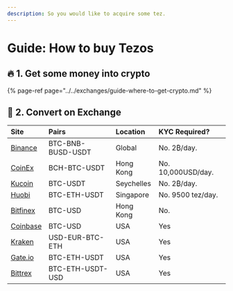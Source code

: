 ```yaml
---
description: So you would like to acquire some tez.
---
```


# Guide: How to buy Tezos

## 🔥 1. Get some money into crypto

{% page-ref page="../../exchanges/guide-where-to-get-crypto.md" %}

## 💱 2. Convert on Exchange

| Site | Pairs | Location | KYC Required? |
| :--- | :--- | :--- | :--- |
| [Binance](https://www.binance.com/en/register?ref=RI4R7YI6) | BTC-BNB-BUSD-USDT | Global | No. 2₿/day. |
| [CoinEx](https://www.coinex.com/register?refer_code=6rcz2) | BCH-BTC-USDT | Hong Kong | No. 10,000USD/day. |
| [Kucoin](https://www.kucoin.com/ucenter/signup?rcode=2M43tty) | BTC-USDT | Seychelles | No. 2₿/day. |
| [Huobi](https://www.hbg.com/en-us/exchange/?s=xtz_btc&invite_code=) | BTC-ETH-USDT | Singapore | No. 9500 tez/day. |
| [Bitfinex](https://www.bitfinex.com/t/XTZ:USD) | BTC-USD | Hong Kong | No. |
| [Coinbase](https://pro.coinbase.com/trade/XTZ-USD) | BTC-USD | USA | Yes |
| [Kraken](https://www.kraken.com) | USD-EUR-BTC-ETH | USA | Yes |
| [Gate.io](https://www.gate.io/trade/xtz_usdt) | BTC-ETH-USDT | USA | Yes |
| [Bittrex](https://bittrex.com/Market/Index?MarketName=BTC-XTZ) | BTC-ETH-USDT-USD | USA | Yes |

